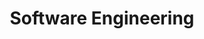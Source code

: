 ---
sitemap: false
robots: noindex
layout: subject
subjectCode: CSC364
title: "Software Engineering"
semester: "Sixth Semester"
permalink: /sixth-semester/software-engineering/
description: ""
resources:
  - title: 'Notes'
    items:
      - title: "Software Engineering Note"
        id: 1Pc4G4Uh2C0weSIqxZrzxl5YwtlDSTVr5
---